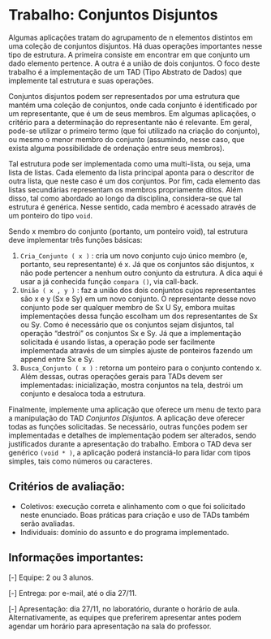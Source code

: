 # Trabalho: Conjuntos Disjuntos

Algumas aplicações tratam do agrupamento de n elementos distintos em uma coleção de conjuntos disjuntos. Há duas operações importantes nesse tipo de estrutura. A primeira consiste em encontrar em que conjunto um dado elemento pertence. A outra é a união de dois conjuntos. O foco deste trabalho é a implementação de um TAD (Tipo Abstrato de Dados) que implemente tal estrutura e suas operações.

Conjuntos disjuntos podem ser representados por uma estrutura que mantém uma coleção de conjuntos, onde cada conjunto é identificado por um representante, que é um de seus membros. Em algumas aplicações, o critério para a determinação do representante não é relevante. Em geral, pode-se utilizar o primeiro termo (que foi utilizado na criação do conjunto), ou mesmo o menor membro do conjunto
(assumindo, nesse caso, que exista alguma possibilidade de ordenação entre seus membros).

Tal estrutura pode ser implementada como uma multi-lista, ou seja, uma lista de listas. Cada elemento da lista principal aponta para o descritor de outra lista, que neste caso é um dos conjuntos. Por fim, cada elemento das listas secundárias representam os membros propriamente ditos. Além disso, tal como abordado ao longo da disciplina, considera-se que tal estrutura é genérica. Nesse sentido, cada membro é acessado através de um ponteiro do tipo ```void```.

Sendo x membro do conjunto (portanto, um ponteiro void), tal estrutura deve implementar três funções básicas:
1. ```Cria_Conjunto ( x )``` : cria um novo conjunto cujo único membro (e, portanto, seu representante) é x. Já que os conjuntos são disjuntos, x não pode pertencer a nenhum outro conjunto da estrutura. A dica aqui é usar a já conhecida função ```compara ()```, via call-back.
2. ```União ( x , y )``` : faz a união dos dois conjuntos cujos representantes são x e y (Sx e Sy) em um novo conjunto. O representante desse novo conjunto pode ser qualquer membro de Sx U Sy, embora muitas implementações dessa função escolham um dos representantes de Sx ou Sy. Como é necessário que os conjuntos sejam disjuntos, tal operação “destrói” os conjuntos Sx e Sy. Já que a implementação solicitada é usando listas, a operação pode ser facilmente implementada através de um simples ajuste de ponteiros fazendo um append
entre Sx e Sy.
3. ```Busca_Conjunto ( x )``` : retorna um ponteiro para o conjunto contendo x. Além dessas, outras operações gerais para TADs devem ser implementadas: inicialização, mostra conjuntos na tela, destrói um conjunto e desaloca toda a estrutura.

Finalmente, implemente uma aplicação que oferece um menu de texto para a manipulação do TAD *Conjuntos Disjuntos*. A aplicação deve oferecer todas as funções solicitadas. Se necessário, outras funções podem ser implementadas e detalhes de implementação podem ser alterados, sendo justificados durante a apresentação do trabalho. Embora o TAD deva ser genérico ```(void * )```, a aplicação poderá instanciá-lo para lidar com tipos simples, tais como números ou caracteres.

## Critérios de avaliação:
* Coletivos: execução correta e alinhamento com o que foi solicitado neste enunciado. Boas práticas para criação e uso de TADs também serão avaliadas.
* Individuais: domínio do assunto e do programa implementado.

## Informações importantes:
[-] Equipe: 2 ou 3 alunos.

[-] Entrega: por e-mail, até o dia 27/11.

[-] Apresentação: dia 27/11, no laboratório, durante o horário de aula. Alternativamente, as equipes que preferirem apresentar antes podem agendar um horário para apresentação na sala do professor.
